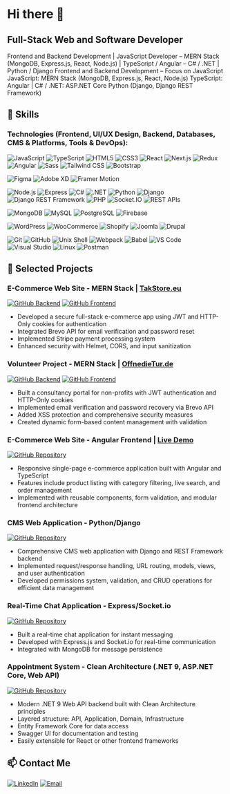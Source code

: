 # Hi there 👋

## Full-Stack Web and Software Developer

Frontend and Backend Development | JavaScript Developer – MERN Stack (MongoDB, Express.js, React, Node.js) | TypeScript / Angular – C# / .NET | Python / Django
Frontend and Backend Development – Focus on JavaScript
JavaScript: MERN Stack (MongoDB, Express.js, React, Node.js)
TypeScript: Angular | C# / .NET: ASP.NET Core
Python (Django, Django REST Framework)

## 🔭 Skills

### Technologies (Frontend, UI/UX Design, Backend, Databases, CMS & Platforms, Tools & DevOps):
![JavaScript](https://img.shields.io/badge/JavaScript-F7DF1E?style=flat&logo=javascript&logoColor=black) 
![TypeScript](https://img.shields.io/badge/TypeScript-007ACC?style=flat&logo=typescript&logoColor=white)
![HTML5](https://img.shields.io/badge/HTML5-E34F26?style=flat&logo=html5&logoColor=white) 
![CSS3](https://img.shields.io/badge/CSS-1572B6?style=flat&logo=css3&logoColor=white)
![React](https://img.shields.io/badge/React-61DAFB?style=flat&logo=react&logoColor=black)
![Next.js](https://img.shields.io/badge/Next.js-000000?style=flat&logo=nextdotjs&logoColor=white)
![Redux](https://img.shields.io/badge/Redux-764ABC?style=flat&logo=redux&logoColor=white)
![Angular](https://img.shields.io/badge/Angular-DD0031?style=flat&logo=angular&logoColor=white)
![Sass](https://img.shields.io/badge/Sass-CC6699?style=flat&logo=sass&logoColor=white)
![Tailwind CSS](https://img.shields.io/badge/Tailwind%20CSS-06B6D4?style=flat&logo=tailwind-css&logoColor=white)
![Bootstrap](https://img.shields.io/badge/Bootstrap-563D7C?style=flat&logo=bootstrap&logoColor=white)

![Figma](https://img.shields.io/badge/Figma-F24E1E?style=flat&logo=figma&logoColor=white)
![Adobe XD](https://img.shields.io/badge/Adobe%20XD-FF61F6?style=flat&logo=adobe-xd&logoColor=white)
![Framer Motion](https://img.shields.io/badge/Framer%20Motion-0055FF?style=flat&logo=framer&logoColor=white)

![Node.js](https://img.shields.io/badge/Node.js-339933?style=flat&logo=nodedotjs&logoColor=white)
![Express](https://img.shields.io/badge/Express-404D59?style=flat&logo=express&logoColor=white)
![C#](https://img.shields.io/badge/C%23-239120?style=flat&logo=c-sharp&logoColor=white)
![.NET](https://img.shields.io/badge/.NET-5C2D91?style=flat&logo=dot-net&logoColor=white)
![Python](https://img.shields.io/badge/Python-3776AB?style=flat&logo=python&logoColor=white)
![Django](https://img.shields.io/badge/Django-092E20?style=flat&logo=django&logoColor=white)
![Django REST Framework](https://img.shields.io/badge/Django%20REST%20Framework-FF6F20?style=flat&logo=django&logoColor=white)
![PHP](https://img.shields.io/badge/PHP-777BB4?style=flat&logo=php&logoColor=white)
![Socket.IO](https://img.shields.io/badge/Socket.IO-010101?style=flat&logo=socket.io&logoColor=white)
![REST APIs](https://img.shields.io/badge/REST%20APIs-009688?style=flat&logo=fastapi&logoColor=white)

![MongoDB](https://img.shields.io/badge/MongoDB-47A248?style=flat&logo=mongodb&logoColor=white)
![MySQL](https://img.shields.io/badge/MySQL-4479A1?style=flat&logo=mysql&logoColor=white)
![PostgreSQL](https://img.shields.io/badge/PostgreSQL-336791?style=flat&logo=postgresql&logoColor=white)
![Firebase](https://img.shields.io/badge/Firebase-FFCA28?style=flat&logo=firebase&logoColor=black)

![WordPress](https://img.shields.io/badge/WordPress-21759B?style=flat&logo=wordpress&logoColor=white)
![WooCommerce](https://img.shields.io/badge/WooCommerce-96588A?style=flat&logo=woocommerce&logoColor=white)
![Shopify](https://img.shields.io/badge/Shopify-7AB55C?style=flat&logo=shopify&logoColor=white)
![Joomla](https://img.shields.io/badge/Joomla-5091CD?style=flat&logo=joomla&logoColor=white)
![Drupal](https://img.shields.io/badge/Drupal-0678BE?style=flat&logo=drupal&logoColor=white)

![Git](https://img.shields.io/badge/Git-F05032?style=flat&logo=git&logoColor=white)
![GitHub](https://img.shields.io/badge/GitHub-181717?style=flat&logo=github&logoColor=white)
![Unix Shell](https://img.shields.io/badge/Unix%20Shell-4EAA25?style=flat&logo=gnu-bash&logoColor=white)
![Webpack](https://img.shields.io/badge/Webpack-8DD6F9?style=flat&logo=webpack&logoColor=black)
![Babel](https://img.shields.io/badge/Babel-F9DC3E?style=flat&logo=babel&logoColor=black)
![VS Code](https://img.shields.io/badge/VS%20Code-007ACC?style=flat&logo=visual-studio-code&logoColor=white)
![Visual Studio](https://img.shields.io/badge/Visual%20Studio-5C2D91?style=flat&logo=visual-studio&logoColor=white)
![Linux](https://img.shields.io/badge/Linux-FCC624?style=flat&logo=linux&logoColor=black)
![Postman](https://img.shields.io/badge/Postman-FF6C37?style=flat&logo=postman&logoColor=white)

## 📂 Selected Projects

### E-Commerce Web Site - MERN Stack | [TakStore.eu](https://takstore.eu)
[![GitHub Backend](https://img.shields.io/badge/GitHub-Backend-181717?style=flat&logo=github&logoColor=white)](https://github.com/servetisikli/takstore-eu-mern-backend-public-version)
[![GitHub Frontend](https://img.shields.io/badge/GitHub-Frontend-181717?style=flat&logo=github&logoColor=white)](https://github.com/servetisikli/takstore-eu-mern-frontend-public-version)
- Developed a secure full-stack e-commerce app using JWT and HTTP-Only cookies for authentication
- Integrated Brevo API for email verification and password reset
- Implemented Stripe payment processing system
- Enhanced security with Helmet, CORS, and input sanitization

### Volunteer Project - MERN Stack | [OffnedieTur.de](https://offnedietur.de)
[![GitHub Backend](https://img.shields.io/badge/GitHub-Backend-181717?style=flat&logo=github&logoColor=white)](https://github.com/servetisikli/offnedietur-mern-backend-public-version)
[![GitHub Frontend](https://img.shields.io/badge/GitHub-Frontend-181717?style=flat&logo=github&logoColor=white)](https://github.com/servetisikli/offnedietur-mern-frontend-public-version)
- Built a consultancy portal for non-profits with JWT authentication and HTTP-Only cookies
- Implemented email verification and password recovery via Brevo API
- Added XSS protection and comprehensive security measures
- Created dynamic form-based content management with validation

### E-Commerce Web Site - Angular Frontend | [Live Demo](https://ecommerce-angular-5ync.vercel.app)
[![GitHub Repository](https://img.shields.io/badge/GitHub-Repository-181717?style=flat&logo=github&logoColor=white)](https://github.com/servetisikli/ecommerce-angular)
- Responsive single-page e-commerce application built with Angular and TypeScript
- Features include product listing with category filtering, live search, and order management
- Implemented with reusable components, form validation, and modular frontend architecture

### CMS Web Application - Python/Django
[![GitHub Repository](https://img.shields.io/badge/GitHub-Repository-181717?style=flat&logo=github&logoColor=white)](https://github.com/servetisikli/django-blog-app-project)
- Comprehensive CMS web application with Django and REST Framework backend
- Implemented request/response handling, URL routing, models, views, and user authentication
- Developed permissions system, validation, and CRUD operations for efficient data management

### Real-Time Chat Application - Express/Socket.io
[![GitHub Repository](https://img.shields.io/badge/GitHub-Repository-181717?style=flat&logo=github&logoColor=white)](https://github.com/servetisikli/real-time-chat-app-socket-io-server)
- Built a real-time chat application for instant messaging
- Developed with Express.js and Socket.io for real-time communication
- Integrated with MongoDB for message persistence

### Appointment System - Clean Architecture (.NET 9, ASP.NET Core, Web API)
[![GitHub Repository](https://img.shields.io/badge/GitHub-Repository-181717?style=flat&logo=github&logoColor=white)](https://github.com/servetisikli/appointment-system-clean-architecture)
- Modern .NET 9 Web API backend built with Clean Architecture principles
- Layered structure: API, Application, Domain, Infrastructure
- Entity Framework Core for data access
- Swagger UI for documentation and testing
- Easily extensible for React or other frontend frameworks

## 📫 Contact Me  
[![LinkedIn](https://img.shields.io/badge/LinkedIn-0077B5?style=flat&logo=linkedin&logoColor=white)](https://www.linkedin.com/in/servetisikli)
[![Email](https://img.shields.io/badge/Email-D14836?style=flat&logo=gmail&logoColor=white)](mailto:contact@servetisikli.com)
